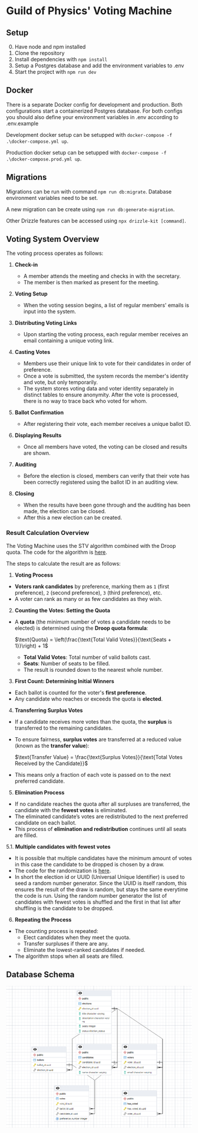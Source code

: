 # Guild of Physics' Voting Machine

## Setup

0. Have node and npm installed
1. Clone the repository
2. Install dependencies with `npm install`
3. Setup a Postgres database and add the environment variables to .env
4. Start the project with `npm run dev`

## Docker

There is a separate Docker config for development and production. Both configurations start a containerized Postgres database. For both configs you should also define your environment variables in .env according to .env.example

Development docker setup can be setupped with `docker-compose -f .\docker-compose.yml up`.

Production docker setup can be setupped with `docker-compose -f .\docker-compose.prod.yml up`.

## Migrations

Migrations can be run with command `npm run db:migrate`. Database environment variables need to be set.

A new migration can be create using `npm run db:generate-migration`.

Other Drizzle features can be accessed using `npx drizzle-kit [command]`.

## Voting System Overview

The voting process operates as follows:

1. **Check-in**  
   - A member attends the meeting and checks in with the secretary.
   - The member is then marked as present for the meeting.

2. **Voting Setup**  
   - When the voting session begins, a list of regular members' emails is input into the system.

3. **Distributing Voting Links**  
   - Upon starting the voting process, each regular member receives an email containing a unique voting link.

4. **Casting Votes**  
   - Members use their unique link to vote for their candidates in order of preference.
   - Once a vote is submitted, the system records the member's identity and vote, but only temporarily.
   - The system stores voting data and voter identity separately in distinct tables to ensure anonymity. After the vote is processed, there is no way to trace back who voted for whom.

5. **Ballot Confirmation**  
   - After registering their vote, each member receives a unique ballot ID.

6. **Displaying Results**  
   - Once all members have voted, the voting can be closed and results are shown.
  
7. **Auditing**  
   - Before the election is closed, members can verify that their vote has been correctly registered using the ballot ID in an auditing view.
  
8. **Closing**
   - When the results have been gone through and the auditing has been made, the election can be closed.
   - After this a new election can be created.
  
### Result Calculation Overview

The Voting Machine uses the STV algorithm combined with the Droop quota. The code for the algorithm is [here](https://github.com/fyysikkokilta/fk-vaalimasiina/blob/master/src/algorithm/stvAlgorithm.ts?plain=1).

The steps to calculate the result are as follows:

1. **Voting Process**
- **Voters rank candidates** by preference, marking them as `1` (first preference), `2` (second preference), `3` (third preference), etc.
- A voter can rank as many or as few candidates as they wish.

2. **Counting the Votes: Setting the Quota**
- A **quota** (the minimum number of votes a candidate needs to be elected) is determined using the **Droop quota formula**:

  $\text{Quota} = \left(\frac{\text{Total Valid Votes}}{\text{Seats + 1}}\right) + 1$

  - **Total Valid Votes**: Total number of valid ballots cast.
  - **Seats**: Number of seats to be filled.
  - The result is rounded down to the nearest whole number.

3. **First Count: Determining Initial Winners**
- Each ballot is counted for the voter's **first preference**.
- Any candidate who reaches or exceeds the quota is **elected**.

4. **Transferring Surplus Votes**
- If a candidate receives more votes than the quota, the **surplus** is transferred to the remaining candidates.
- To ensure fairness, **surplus votes** are transferred at a reduced value (known as the **transfer value**):

  $\text{Transfer Value} = \frac{\text{Surplus Votes}}{\text{Total Votes Received by the Candidate}}$

- This means only a fraction of each vote is passed on to the next preferred candidate.

5. **Elimination Process**
- If no candidate reaches the quota after all surpluses are transferred, the candidate with the **fewest votes** is eliminated.
- The eliminated candidate’s votes are redistributed to the next preferred candidate on each ballot.
- This process of **elimination and redistribution** continues until all seats are filled.

5.1. **Multiple candidates with fewest votes**
- It is possible that multiple candidates have the minimum amount of votes in this case the candidate to be dropped is chosen by a draw.
- The code for the randomization is [here](https://github.com/fyysikkokilta/fk-vaalimasiina/blob/master/src/algorithm/stvAlgorithm.ts?plain=1#L77-L115).
- In short the election id or UUID (Universal Unique Identifier) is used to seed a random number generator. Since the UUID is itself random, this ensures the result of the draw is random, but stays the same everytime the code is run. Using the random number generator the list of candidates with fewest votes is shuffled and the first in that list after shuffling is the candidate to be dropped.

6. **Repeating the Process**
- The counting process is repeated:
  - Elect candidates when they meet the quota.
  - Transfer surpluses if there are any.
  - Eliminate the lowest-ranked candidates if needed.
- The algorithm stops when all seats are filled.

## Database Schema
![Database schema](https://github.com/fyysikkokilta/fk-vaalimasiina/blob/master/docs/images/database-schema.png?raw=true)
